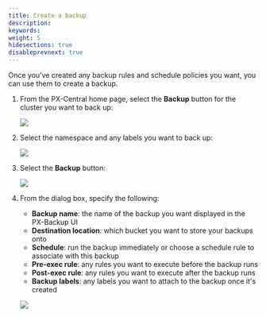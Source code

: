 ```yaml
---
title: Create a backup
description: 
keywords: 
weight: 5
hidesections: true
disableprevnext: true
---
```


Once you’ve created any backup rules and schedule policies you want, you can use them to create a backup. 

1. From the PX-Central home page, select the **Backup** button for the cluster you want to back up:

    ![](/img/select-backup.png)

2. Select the namespace and any labels you want to back up:

    ![](/img/select-namespace-labels.png)

3. Select the **Backup** button:

    ![](/img/select-create-backup.png)

4. From the dialog box, specify the following:
    
    * **Backup name**: the name of the backup you want displayed in the PX-Backup UI
    * **Destination location**: which bucket you want to store your backups onto
    * **Schedule**: run the backup immediately or choose a schedule rule to associate with this backup
    * **Pre-exec rule**: any rules you want to execute before the backup runs
    * **Post-exec rule**: any rules you want to execute after the backup runs
    * **Backup labels**: any labels you want to attach to the backup once it's created

    ![](/img/populate-backup-fields.png)


<!-- 
## Perform a namespace-level backup



## Perform an app-level backup -->
